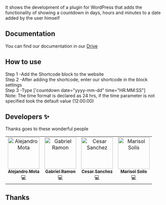 
It shows the development of a plugin for WordPress that adds the functionality of showing a countdown in days, hours and minutes to a date added by the user himself
 
## Documentation
You can find our documentation in our [Drive](https://drive.google.com/drive/u/2/folders/1cUdb39DSAFEZmSnMARXeDhJWAdFjkjZV)

## How to use
Step 1 -Add the Shortcode block to the website</br>
Step 2 -After adding the shortcode, enter our shortcode in the block settings</br>
Step 3 -Type ['countdown date="yyyy-mm-dd" time="HR:MM:SS"]</br>
Note: The time format is declared as 24 hrs, if the time parameter is not specified took the default value (12:00:00)


## Developers ✨

Thanks goes to these wonderful people

<!-- ALL-CONTRIBUTORS-LIST:START - Do not remove or modify this section -->
<!-- prettier-ignore-start -->
<!-- markdownlint-disable -->
<table>
  <tr>
    <td align="center"><a href="https://github.com/alejandromotadev"><img src="https://avatars.githubusercontent.com/u/107156668?v=4" width="100px;" alt="Alejandro Mota"/><br /><sub><b>Alejandro Mota</b></sub></a><br /><a>💻</a></td>
    <td align="center"><a href="https://github.com/Gabriel-Ramon"><img src="https://avatars.githubusercontent.com/u/103237220?v=4" width="100px;" alt="Gabriel Ramon"/><br /><sub><b>Gabriel Ramon</b></sub></a><br /><a>💻</a></td>
        <td align="center"><a href="https://github.com/CesarSanchezdev"><img src="https://avatars.githubusercontent.com/u/110840112?v=4" width="100px;" alt="Cesar Sanchez"/><br /><sub><b>Cesar Sanchez</b></sub></a><br /><a>💻</a></td>
            <td align="center"><a href="https://github.com/marisolis"><img src="https://avatars.githubusercontent.com/u/110839185?v=4" width="100px;" alt="Marisol Solis"/><br /><sub><b>Marisol Solis</b></sub></a><br /><a>💻</a></td>
  </tr>
</table>

<!-- markdownlint-enable -->
<!-- prettier-ignore-end -->
<!-- ALL-CONTRIBUTORS-LIST:END -->

## Thanks
